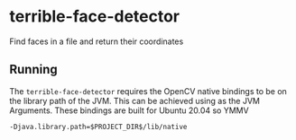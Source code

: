 # terrible-face-detector
Find faces in a file and return their coordinates 

## Running

The `terrible-face-detector` requires the OpenCV native bindings to be on the library path of the JVM. 
This can be achieved using as the JVM Arguments. These bindings are built for Ubuntu 20.04 so YMMV 
```
-Djava.library.path=$PROJECT_DIR$/lib/native
```  
